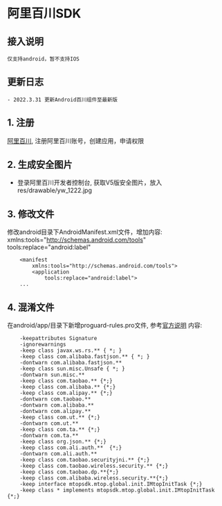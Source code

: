 # 阿里百川SDK

## 接入说明
    仅支持android，暂不支持IOS

## 更新日志
    - 2022.3.31 更新Android百川组件至最新版

## 1. 注册
[阿里百川](https://baichuan.taobao.com/),
注册阿里百川账号，创建应用，申请权限

## 2. 生成安全图片
- 登录阿里百川开发者控制台, 获取V5版安全图片，放入res/drawable/yw_1222.jpg

## 3. 修改文件
修改android目录下AndroidManifest.xml文件，增加内容:
xmlns:tools="http://schemas.android.com/tools"
tools:replace="android:label"

```
    <manifest
        xmlns:tools="http://schemas.android.com/tools">
        <application
            tools:replace="android:label">
    ...
```

## 4. 混淆文件
在android/app/目录下新增proguard-rules.pro文件,
参考[官方说明](https://baichuan.taobao.com/docs/doc.htm?spm=a3c0d.7629140.0.0.45acbe488rAGhC&treeId=129&articleId=118400&docType=1)
内容:

```
    -keepattributes Signature
    -ignorewarnings
    -keep class javax.ws.rs.** { *; }
    -keep class com.alibaba.fastjson.** { *; }
    -dontwarn com.alibaba.fastjson.**
    -keep class sun.misc.Unsafe { *; }
    -dontwarn sun.misc.**
    -keep class com.taobao.** {*;}
    -keep class com.alibaba.** {*;}
    -keep class com.alipay.** {*;}
    -dontwarn com.taobao.**
    -dontwarn com.alibaba.**
    -dontwarn com.alipay.**
    -keep class com.ut.** {*;}
    -dontwarn com.ut.**
    -keep class com.ta.** {*;}
    -dontwarn com.ta.**
    -keep class org.json.** {*;}
    -keep class com.ali.auth.**  {*;}
    -dontwarn com.ali.auth.**
    -keep class com.taobao.securityjni.** {*;}
    -keep class com.taobao.wireless.security.** {*;}
    -keep class com.taobao.dp.**{*;}
    -keep class com.alibaba.wireless.security.**{*;}
    -keep interface mtopsdk.mtop.global.init.IMtopInitTask {*;}
    -keep class * implements mtopsdk.mtop.global.init.IMtopInitTask {*;}
```

<!--发布: flutter packages pub publish --server=https://pub.dartlang.org-->